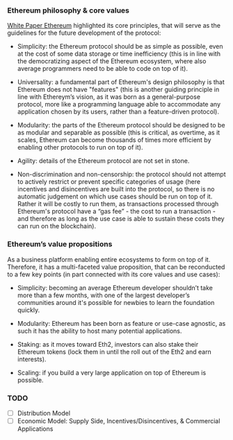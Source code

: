 
### Ethereum philosophy & core values

[White Paper Ethereum](https://ethereum.org/en/whitepaper/) highlighted its core principles, that will serve as the guidelines for the future development of the protocol:

-  Simplicity: the Ethereum protocol should be as simple as possible, even at the cost of some data storage or time inefficiency (this is in line with the democratizing aspect of the Ethereum ecosystem, where also average programmers need to be able to code on top of it).

-  Universality: a fundamental part of Ethereum's design philosophy is that Ethereum does not have "features" (this is another guiding principle in line with Ethereym’s vision, as it was born as a general-purpose protocol, more like a programming language able to accommodate any application chosen by its users, rather than a feature-driven protocol).

-  Modularity: the parts of the Ethereum protocol should be designed to be as modular and separable as possible (this is critical, as overtime, as it scales, Ethereum can become thousands of times more efficient by enabling other protocols to run on top of it).

-  Agility: details of the Ethereum protocol are not set in stone.

-  Non-discrimination and non-censorship: the protocol should not attempt to actively restrict or prevent specific categories of usage (here incentives and disincentives are built into the protocol, so there is no automatic judgement on which use cases should be run on top of it. Rather it will be costly to run them, as transactions processed through Ethereum's protocol have a “gas fee” - the cost to run a transaction - and therefore as long as the use case is able to sustain these costs they
can run on the blockchain).


### Ethereum’s value propositions

As a business platform enabling entire ecosystems to form on top of it. Therefore, it has a multi-faceted value proposition, that can be reconducted to a few key points (in part connected with its core values and use cases):

-  Simplicity: becoming an average Ethereum developer shouldn’t take more than a few months, with one of the largest developer’s communities around it's possible for newbies to learn the foundation quickly.

-  Modularity: Ethereum has been born as feature or use-case agnostic, as such it has the ability to host many potential applications.

- Staking: as it moves toward Eth2, investors can also stake their Ethereum tokens (lock them in until the roll out of the Eth2 and earn interests).

-  Scaling: if you build a very large application on top of Ethereum is possible.


### TODO

 - [ ] Distribution Model
 - [ ] Economic Model: Supply Side, Incentives/Disincentives, & Commercial Applications
